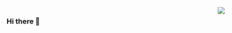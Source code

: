 <img align="right" src="//github-readme-stats.vercel.app/api?username=ptzu&show_icons=true&icon_color=CE1D2D&text_color=718096&bg_color=ffffff&hide_title=true" />

### Hi there 👋

<!--
**ptzu/ptzu** is a ✨ _special_ ✨ repository because its `README.md` (this file) appears on your GitHub profile.

Here are some ideas to get you started:

- 🔭 I’m currently working on ...
- 🌱 I’m currently learning ...
- 👯 I’m looking to collaborate on ...
- 🤔 I’m looking for help with ...
- 💬 Ask me about ...
- 📫 How to reach me: ...
- 😄 Pronouns: ...
- ⚡ Fun fact: ...
-->
